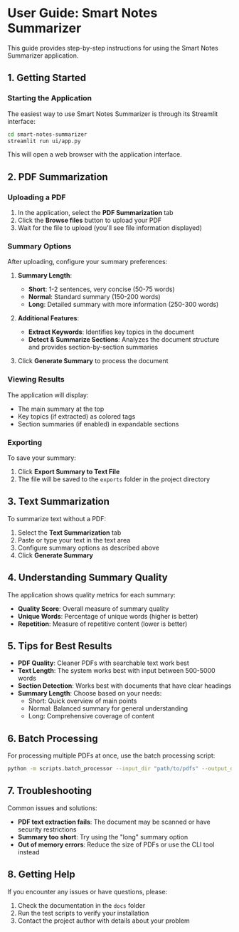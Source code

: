# User Guide: Smart Notes Summarizer

This guide provides step-by-step instructions for using the Smart Notes Summarizer application.

## 1. Getting Started

### Starting the Application

The easiest way to use Smart Notes Summarizer is through its Streamlit interface:

```bash
cd smart-notes-summarizer
streamlit run ui/app.py
```

This will open a web browser with the application interface.

## 2. PDF Summarization

### Uploading a PDF

1. In the application, select the **PDF Summarization** tab
2. Click the **Browse files** button to upload your PDF
3. Wait for the file to upload (you'll see file information displayed)

### Summary Options

After uploading, configure your summary preferences:

1. **Summary Length**:
   - **Short**: 1-2 sentences, very concise (50-75 words)
   - **Normal**: Standard summary (150-200 words)
   - **Long**: Detailed summary with more information (250-300 words)

2. **Additional Features**:
   - **Extract Keywords**: Identifies key topics in the document
   - **Detect & Summarize Sections**: Analyzes the document structure and provides section-by-section summaries

3. Click **Generate Summary** to process the document

### Viewing Results

The application will display:
- The main summary at the top
- Key topics (if extracted) as colored tags
- Section summaries (if enabled) in expandable sections

### Exporting

To save your summary:
1. Click **Export Summary to Text File**
2. The file will be saved to the `exports` folder in the project directory

## 3. Text Summarization

To summarize text without a PDF:

1. Select the **Text Summarization** tab
2. Paste or type your text in the text area
3. Configure summary options as described above
4. Click **Generate Summary**

## 4. Understanding Summary Quality

The application shows quality metrics for each summary:

- **Quality Score**: Overall measure of summary quality
- **Unique Words**: Percentage of unique words (higher is better)
- **Repetition**: Measure of repetitive content (lower is better)

## 5. Tips for Best Results

- **PDF Quality**: Cleaner PDFs with searchable text work best
- **Text Length**: The system works best with input between 500-5000 words
- **Section Detection**: Works best with documents that have clear headings
- **Summary Length**: Choose based on your needs:
  - Short: Quick overview of main points
  - Normal: Balanced summary for general understanding
  - Long: Comprehensive coverage of content

## 6. Batch Processing

For processing multiple PDFs at once, use the batch processing script:

```bash
python -m scripts.batch_processor --input_dir "path/to/pdfs" --output_dir "path/to/output"
```

## 7. Troubleshooting

Common issues and solutions:

- **PDF text extraction fails**: The document may be scanned or have security restrictions
- **Summary too short**: Try using the "long" summary option
- **Out of memory errors**: Reduce the size of PDFs or use the CLI tool instead

## 8. Getting Help

If you encounter any issues or have questions, please:
1. Check the documentation in the `docs` folder
2. Run the test scripts to verify your installation
3. Contact the project author with details about your problem